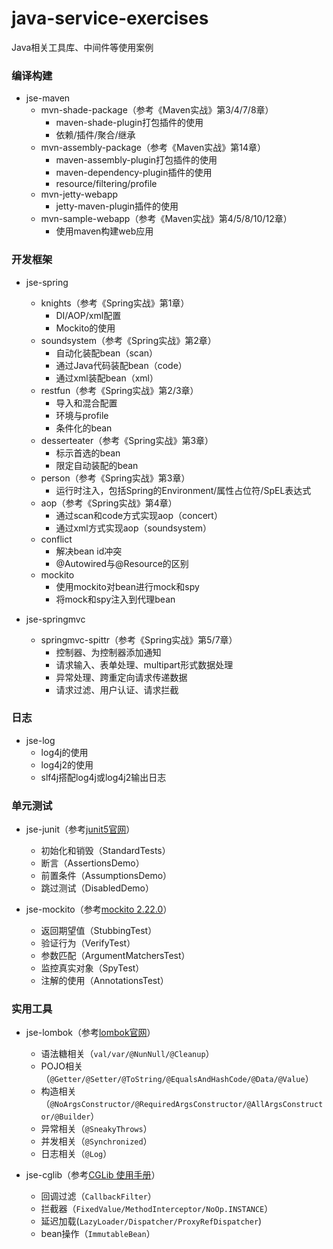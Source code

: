 # java-service-exercises

Java相关工具库、中间件等使用案例

### 编译构建

* jse-maven
  * mvn-shade-package（参考《Maven实战》第3/4/7/8章）
    * maven-shade-plugin打包插件的使用
    * 依赖/插件/聚合/继承
  * mvn-assembly-package（参考《Maven实战》第14章）
    * maven-assembly-plugin打包插件的使用
    * maven-dependency-plugin插件的使用
    * resource/filtering/profile
  * mvn-jetty-webapp
    * jetty-maven-plugin插件的使用
  * mvn-sample-webapp（参考《Maven实战》第4/5/8/10/12章）
    * 使用maven构建web应用
    
### 开发框架

  * jse-spring
    * knights（参考《Spring实战》第1章）
      * DI/AOP/xml配置
      * Mockito的使用
    * soundsystem（参考《Spring实战》第2章）
      * 自动化装配bean（scan）
      * 通过Java代码装配bean（code）
      * 通过xml装配bean（xml）
    * restfun（参考《Spring实战》第2/3章）
      * 导入和混合配置
      * 环境与profile
      * 条件化的bean
    * desserteater（参考《Spring实战》第3章）
      * 标示首选的bean
      * 限定自动装配的bean
    * person（参考《Spring实战》第3章）
      * 运行时注入，包括Spring的Environment/属性占位符/SpEL表达式
    * aop（参考《Spring实战》第4章）
      * 通过scan和code方式实现aop（concert）
      * 通过xml方式实现aop（soundsystem）
    * conflict
      * 解决bean id冲突
      * @Autowired与@Resource的区别
    * mockito
      * 使用mockito对bean进行mock和spy
      * 将mock和spy注入到代理bean
      
  * jse-springmvc
    * springmvc-spittr（参考《Spring实战》第5/7章）
      * 控制器、为控制器添加通知
      * 请求输入、表单处理、multipart形式数据处理
      * 异常处理、跨重定向请求传递数据
      * 请求过滤、用户认证、请求拦截
        
### 日志

* jse-log
  * log4j的使用
  * log4j2的使用
  * slf4j搭配log4j或log4j2输出日志
  
### 单元测试

* jse-junit（参考[junit5官网](https://junit.org/junit5/docs/current/user-guide/#writing-tests)）
  * 初始化和销毁（StandardTests）
  * 断言（AssertionsDemo）
  * 前置条件（AssumptionsDemo）
  * 跳过测试（DisabledDemo）
  
* jse-mockito（参考[mockito 2.22.0](https://static.javadoc.io/org.mockito/mockito-core/2.22.0/org/mockito/Mockito.html)）
  * 返回期望值（StubbingTest）
  * 验证行为（VerifyTest）
  * 参数匹配（ArgumentMatchersTest）
  * 监控真实对象（SpyTest）
  * 注解的使用（AnnotationsTest）

### 实用工具

* jse-lombok（参考[lombok官网](https://www.projectlombok.org/features/all)）
  * 语法糖相关（`val/var/@NunNull/@Cleanup`）
  * POJO相关（`@Getter/@Setter/@ToString/@EqualsAndHashCode/@Data/@Value`）
  * 构造相关（`@NoArgsConstructor/@RequiredArgsConstructor/@AllArgsConstructor/@Builder`）
  * 异常相关（`@SneakyThrows`）
  * 并发相关（`@Synchronized`）
  * 日志相关（`@Log`）
  
* jse-cglib（参考[CGLib 使用手册](https://www.jianshu.com/p/76a12f333e7a)）
  * 回调过滤（`CallbackFilter`）
  * 拦截器（`FixedValue/MethodInterceptor/NoOp.INSTANCE`）
  * 延迟加载(`LazyLoader/Dispatcher/ProxyRefDispatcher`)
  * bean操作（`ImmutableBean`）
